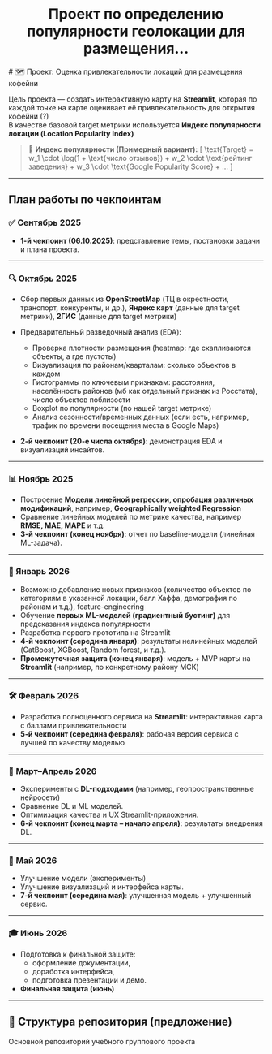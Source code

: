 <h1 align="center">Проект по определению популярности геолокации для размещения...
</h1>
# 🗺️ Проект: Оценка привлекательности локаций для размещения кофейни

Цель проекта — создать интерактивную карту на **Streamlit**, которая по каждой точке на карте оценивает её привлекательность для открытия кофейни (?)  
В качестве базовой target метрики используется **Индекс популярности локации (Location Popularity Index)**

> 🎯 **Индекс популярности (Примерный вариант):**
> \[
> \text{Target} = w_1 \cdot \log(1 + \text{число отзывов}) + 
w_2 \cdot \text{рейтинг заведения} + 
w_3 \cdot \text{Google Popularity Score} + ...
> \]

---

## План работы по чекпоинтам

### ✅ Сентябрь 2025  
- **1-й чекпоинт (06.10.2025)**: представление темы, постановки задачи и плана проекта.

---

### 🔍 Октябрь 2025
  - Сбор первых данных из **OpenStreetMap** (ТЦ в окрестности, транспорт, конкуренты, и др.), **Яндекс карт** (данные для target метрики), **2ГИС** (данные для target метрики)
  - Предварительный разведочный анализ (EDA):  
    - Проверка плотности размещения (heatmap: где скапливаются объекты, а где пустоты)
    - Визуализация по районам/кварталам: сколько объектов в каждом
    - Гистограммы по ключевым признакам: расстояния, населённость районов (мб как отдельный признак из Росстата), число объектов поблизости
    - Boxplot по популярности (по нашей target метрике)
    - Анализ сезонности/временных данных (если есть, например, трафик по времени посещения места в Google Maps)

- **2-й чекпоинт (20-е числа октября)**: демонстрация EDA и визуализаций инсайтов.

---

### 📊 Ноябрь 2025 
  - Построение **Модели линейной регрессии, опробация различных модификаций**, например, **Geographically weighted Regression**
  - Сравнение линейных моделей по метрике качества, например **RMSE, MAE, MAPE** и т.д.
- **3-й чекпоинт (конец ноября)**: отчет по baseline-модели (линейная ML-задача).

---

### 🤖 Январь 2026
  - Возможно добавление новых признаков (количество объектов по категориям в указанной локации, балл Хаффа, демография по районам и т.д.), feature-engineering 
  - Обучение **первых ML-моделей (градиентный бустинг)** для предсказания индекса популярности
  - Разработка первого прототипа на Streamlit 
- **4-й чекпоинт (середина января)**: результаты нелинейных моделей (CatBoost, XGBoost, Random forest, и т.д.).  
- **Промежуточная защита (конец января)**: модель + MVP карты на **Streamlit** (например, по конкретному району МСК)

---

### 🛠️ Февраль 2026
  - Разработка полноценного сервиса на **Streamlit**: интерактивная карта с баллами привлекательности   
- **5-й чекпоинт (середина февраля)**: рабочая версия сервиса с лучшей по качеству моделью 

---

### 🧠 Март–Апрель 2026
  - Эксперименты с **DL-подходами** (например, геопространственные нейросети) 
  - Сравнение DL и ML моделей.  
  - Оптимизация качества и UX Streamlit-приложения.  
- **6-й чекпоинт (конец марта – начало апреля)**: результаты внедрения DL.

---

### 🚀 Май 2026
  - Улучшение модели (эксперименты)
  - Улучшение визуализаций и интерфейса карты.  
- **7-й чекпоинт (середина мая)**: улучшенная модель + улучшенный сервис.

---

### 🎓 Июнь 2026
- Подготовка к финальной защите:  
  - оформление документации,  
  - доработка интерфейса,  
  - подготовка презентации и демо.  
- **Финальная защита (июнь)**

---

## 📂 Структура репозитория (предложение)

Основной репозиторий учебного группового проекта
